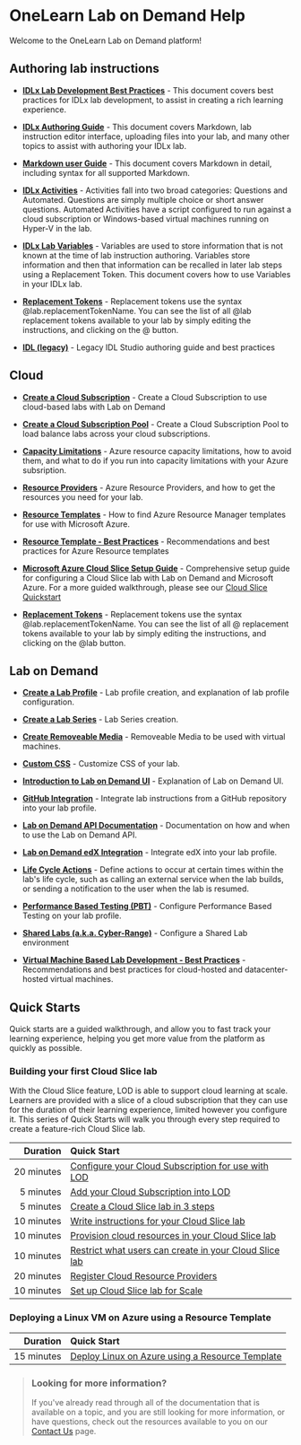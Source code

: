 # OneLearn Lab on Demand Help

Welcome to the OneLearn Lab on Demand platform!

## Authoring lab instructions

- [**IDLx Lab Development Best Practices**](lod/vm-based-lab-build-best-practices.md) - This document covers best practices for IDLx lab development, to assist in creating a rich learning experience.

- [**IDLx Authoring Guide**](guides/idl2/idlv2-authoring-guide-and-best-practice.md) - This document covers Markdown, lab instruction editor interface, uploading files into your lab, and many other topics to assist with authoring your IDLx lab.

- [**Markdown user Guide**](guides/idl2/markdown-user-guide.md) - This document covers Markdown in detail, including syntax for all supported Markdown.

- [**IDLx Activities**](lod/activities.md) - Activities fall into two broad categories: Questions and Automated. Questions are simply multiple choice or short answer questions. Automated Activities have a script configured to run against a cloud subscription or Windows-based virtual machines running on Hyper-V in the lab.

- [**IDLx Lab Variables**](lod/variables.md) - Variables are used to store information that is not known at the time of lab instruction authoring. Variables store information and then that information can be recalled in later lab steps using a Replacement Token. This document covers how to use Variables in your IDLx lab. 

- [**Replacement Tokens**](lod/feature-focus/cloud-resource-templates/replacement-tokens.md) - Replacement tokens use the syntax &commat;lab.replacementTokenName. You can see the list of all &commat;lab replacement tokens available to your lab by simply editing the instructions, and clicking on the &commat; button.

- [**IDL (legacy)**](guides/idl/idlv3.md) - Legacy IDL Studio authoring guide and best practices

## Cloud

* [**Create a Cloud Subscription**](lod/create-cloud-subscription.md) - Create a Cloud Subscription to use cloud-based labs with Lab on Demand
    
* [**Create a Cloud Subscription Pool**](lod/create-cloud-subscription-pool.md) - Create a Cloud Subscription Pool to load balance labs across your cloud subscriptions. 
    
* [**Capacity Limitations**](guides/cloud-slice/microsoft-azure/azure-capacity-limitations.md) - Azure resource capacity limitations, how to avoid them, and what to do if you run into capacity limitations with your Azure subsription.
    
* [**Resource Providers**](guides/cloud-slice/microsoft-azure/azure-resource-providers.md) - Azure Resource Providers, and how to get the resources you need for your lab.
    
* [**Resource Templates**](guides/cloud-slice/microsoft-azure/cloud-slice-find-resource-templates.md) - How to find Azure Resource Manager templates for use with Microsoft Azure.
    
* [**Resource Template - Best Practices**](lod/feature-focus/cloud-resource-templates/recommendations-and-best-practices.md) - Recommendations and best practices for Azure Resource templates
    
* [**Microsoft Azure Cloud Slice Setup Guide**](guides/cloud-slice/cloud-slice.md) - Comprehensive setup guide for configuring a Cloud Slice lab with Lab on Demand and Microsoft Azure. For a more guided walkthrough, please see our [Cloud Slice Quickstart](#building-your-first-cloud-clice-lab)
    
* [**Replacement Tokens**](lod/feature-focus/cloud-resource-templates/replacement-tokens.md) - Replacement tokens use the syntax &commat;lab.replacementTokenName. You can see the list of all &commat; replacement tokens available to your lab by simply editing the instructions, and clicking on the &commat;lab button.

## Lab on Demand

* [**Create a Lab Profile**](lod/feature-focus/lab-profiles/create.md) - Lab profile creation, and explanation of lab profile configuration.
    
* [**Create a Lab Series**](lod/create-lab-series.md) - Lab Series creation.
    
* [**Create Removeable Media**](lod/create-removeable-media.md) - Removeable Media to be used with virtual machines.
    
* [**Custom CSS**](lod/feature-focus/lab-profiles/custom-css.md) - Customize CSS of your lab.
    
* [**Introduction to Lab on Demand UI**](lod/feature-focus/lod-experience.md) - Explanation of Lab on Demand UI.
    
* [**GitHub Integration**](guides/github-integration/github-integration.md) - Integrate lab instructions from a GitHub repository into your lab profile.
    
* [**Lab on Demand API Documentation**](lod/lod-api/lod-api-main.md) - Documentation on how and when to use the Lab on Demand API.
    
* [**Lab on Demand edX Integration**](guides/lti/lod-lti.md) - Integrate edX into your lab profile. 
    
* [**Life Cycle Actions**](guides/lca/life-cycle-actions-guide.md) - Define actions to occur at certain times within the lab's life cycle, such as calling an external service when the lab builds, or sending a notification to the user when the lab is resumed. 
    
* [**Performance Based Testing (PBT)**](guides/pbt/lodpbtguide.md) - Configure Performance Based Testing on your lab profile.
    
* [**Shared Labs (a.k.a. Cyber-Range)**](guides/sl/sharedlabs.md) - Configure a Shared Lab environment
    
* [**Virtual Machine Based Lab Development - Best Practices**](lod/vm-based-lab-build-best-practices.md) - Recommendations and best practices for cloud-hosted and datacenter-hosted virtual machines. 

## Quick Starts

Quick starts are a guided walkthrough, and allow you to fast track your learning experience, helping you get more value from the platform as quickly as possible.

### Building your first Cloud Slice lab 

With the Cloud Slice feature, LOD is able to support cloud learning at scale. Learners are provided with a slice of a cloud subscription that they can use for the duration of their learning experience, limited however you configure it. This series of Quick Starts will walk you through every step required to create a feature-rich Cloud Slice lab.

|Duration|Quick Start|  
|--:|:--|
|20&nbsp;minutes|[Configure your Cloud Subscription for use with LOD](lod/quick-starts/cloud-slice/configure-subscription.md)|
|5&nbsp;minutes|[Add your Cloud Subscription into LOD](lod/quick-starts/cloud-slice/add-subscription-into-lod.md)|
|5&nbsp;minutes|[Create a Cloud Slice lab in 3 steps](lod/quick-starts/cloud-slice/create.md)|
|10&nbsp;minutes|[Write instructions for your Cloud Slice lab](lod/quick-starts/cloud-slice/write-instructions.md)|
|10&nbsp;minutes|[Provision cloud resources in your Cloud Slice lab](lod/quick-starts/cloud-slice/provision-cloud-resources.md)|
|10&nbsp;minutes|[Restrict what users can create in your Cloud Slice lab](lod/quick-starts/cloud-slice/restriction-policies.md)|
|20&nbsp;minutes|[Register Cloud Resource Providers](lod/quick-starts/cloud-slice/cloud-resource-providers.md)|
|10&nbsp;minutes|[Set up Cloud Slice lab for Scale](lod/quick-starts/cloud-slice/scale.md)|

### Deploying a Linux VM on Azure using a Resource Template

|Duration|Quick Start|
|--:|:--|
|15&nbsp;minutes|[Deploy Linux on Azure using a Resource Template](lod/quick-starts/linux/deploy-linux-template.md)|

> ### Looking for more information?
>
>If you've already read through all of the documentation that is available on a topic, and you are still looking for more information, or have questions, check out the resources available to you on our [Contact Us](contact-us.md) page.



















<!-- THE BELOW WAS THE LOD LANDING PAGE FOR THE INTEGRATED HELP. IT IS COMMENTED OUT TO RETAIN THE CONTENT.

Welcome to the OneLearn Lab on Demand platform (LOD), &commat;.UserFirstName!

If you're keen on getting started, and want to hit the ground running, have a look at [Quick Starts](#quick-starts).

After you have gone through some of the Quick Starts, or if you simply want to learn more about a specific feature in LOD, [Feature Focus](#feature-focus) will provide you with in-depth information about a feature.

If you've already read through all of the documentation that is available on a topic, and you are still looking for more information, or have questions, check out the resources available to you on our [Contact Us](contact-us.md) page.

We hope this documentation helps you create awesome labs!

## Lab on Demand 
* [Lab on Demand API Documentation](lod/lod-api/lod-api-main.md)
* [Introduction to the Lab on Demand](lod/feature-focus/lod-experience.md)

## Quick Starts

Quick Starts allow you to fast track your learning experience, helping you get more value from the platform as quickly as possible.

### Building your first Cloud Slice lab

With the Cloud Slice feature, LOD is able to support cloud learning at scale. Learners are provided with a slice of a cloud subscription that they can use for the duration of their learning experience, limited however you configure it. This series of Quick Starts will walk you through every step required to create a feature-rich Cloud Slice lab.

|Duration|Quick Start|
|--:|:--|
|20&nbsp;minutes|[Configure your Cloud Subscription for use with LOD](lod/quick-starts/cloud-slice/configure-subscription.md)|
|5&nbsp;minutes|[Add your Cloud Subscription into LOD](lod/quick-starts/cloud-slice/add-subscription-into-lod.md)|
|5&nbsp;minutes|[Create a Cloud Slice lab in 3 steps](lod/quick-starts/cloud-slice/create.md)|
|10&nbsp;minutes|[Write instructions for your Cloud Slice lab](lod/quick-starts/cloud-slice/write-instructions.md)|
|10&nbsp;minutes|[Provision cloud resources in your Cloud Slice lab](lod/quick-starts/cloud-slice/provision-cloud-resources.md)|
|10&nbsp;minutes|[Restrict what users can create in your Cloud Slice lab](lod/quick-starts/cloud-slice/restriction-policies.md)|
|20&nbsp;minutes|[Register Cloud Resource Providers](lod/quick-starts/cloud-slice/cloud-resource-providers.md)|
|10&nbsp;minutes|[Set up Cloud Slice lab for Scale](lod/quick-starts/cloud-slice/scale.md)|


### Getting Started With Life Cycle Actions

With the Life Cycle Actions feature, LOD is able to execute actions when specific events occur during the lab instance life cycle. Each of these action types will be covered, in this series of Quick Starts. We will discuss how to use each action, and when it is appropriate to use each one. After completing this Quick Start series, you will be able to configure your lab with Life Cycle Actions, to make your more lab a more rich experience for students. 

|Duration|Quick Start|
|--:|:--|
|5&nbsp;minutes|[Send a Notification to the user](/lod/quick-starts/life-cycle-actions/send-a-notification-to-user.md)|
|5&nbsp;minutes|[Send E-mail to User](/lod/quick-starts/life-cycle-actions/email-student.md)|
|10&nbsp;minutes|[Execute Subscription Command](/lod/quick-starts/life-cycle-actions/subscription-command.md)|
|10&nbsp;minutes|[Send Web Request](/lod/quick-starts/life-cycle-actions/web-request.md)|
|10&nbsp;minutes|[Execute Machine Command](/lod/quick-starts/life-cycle-actions/machine-command)|



### Deploying a Linux VM on Azure using a Resource Template

|Duration|Quick Start|
|--:|:--|
|15&nbsp;minutes|[Deploy Linux on Azure using a Resource Template](lod/quick-starts/linux/deploy-linux-template.md)|

## Feature Focus

Feature Focus helps you learn more in-depth about specific features in LOD.

### Lab Profiles

Lab Profiles integrate a set of resources (cloud resources, virtualized resources, websites, videos, images, supplementary documents and/or files) with instructions and configuration options, providing anyone who launches the lab with a rich learning experience. You include an exam if you want to reinforce what people have learned from the lab. They can exist on their own, or be presented as part of a Lab Series. Everything related to how the lab is built and presented is defined in the lab profile.

LOD provides a "blank canvas" approach to the design of a lab profile. This flexibility allows you to build whatever learning experience you want for consumers of your lab.

To learn more about how to do something with Lab Profiles, click an Action link from one of the lists below.

Or, you can learn more about a specific setting in [Lab Profile settings](lod/feature-focus/lab-profiles/settings.md).

#### Creating a new Lab Profile

|Action|Description|
|--|--|
|[Create a Virtualized lab](lod/feature-focus/lab-profiles/create.md)||
|[Create a Cloud Slice lab]()||
|[Create a Hybrid lab]()||



Import
Export


CREATE			/LabProfile/Create,https://raw.githubusercontent.com/LearnOnDemandSystems/docs/master/lod/feature-focus/lab-profiles/create.md
DETAILS 		/LabProfile/{labProfileId},
FIND 			/LabProfile,
EDIT			/LabProfile/Edit/{labProfileId},https://raw.githubusercontent.com/LearnOnDemandSystems/docs/master/lod/feature-focus/lab-profiles/edit.md
IMPORT			/LabProfile/ImportContent/{labProfileId},
VIEW STATISTICS	/LabProfile/Statistics/{labProfileId},


* [Create a Lab Profile](lod/feature-focus/lab-profiles/create.md)
* [Create a Lab Series](lod/create-lab-series.md)
* [Create Removeable Media](lod/create-removeable-media.md)


#### Working with Lab Resources

|Action|Description|
|--|--|
|[Add a VM to a Lab Profile](lod/feature-focus/lab-profiles/create.md)||
|[Add a Cloud Subscription in a Lab Profile](lod/feature-focus/lab-profiles/find.md)||
????|[Add a URL or file to a Lab Profile](lod/feature-focus/lab-profiles/edit.md)||


#### Authoring lab instructions

* [IDLx Authoring](guides/idl2/idlv2-authoring-guide-and-best-practice.md)
* [IDLx Markdown User Guide](guides/idl2/markdown-user-guide.md)
* [IDLx Activities](lod/activities.md)
* [IDLx Lab Variables](lod/variables.md)
* [IDL (legacy) Authoring](guides/idl/idlv3.md)

#### Going further with Lab Profiles

* [Virtual Machine Based Lab Development - Best Practices](lod/vm-based-lab-build-best-practices.md)
* [GitHub Integration](guides/github-integration/github-integration.md)
* [Life Cycle Actions](guides/lca/life-cycle-actions-guide.md)
* [Performance Based Testing (PBT)](guides/pbt/lodpbtguide.md)
* [Shared Labs (a.k.a. Cyber-Range)](guides/sl/sharedlabs.md)
* [Lab on Demand edX Integration](guides/lti/lod-lti.md)
* [Custom CSS](lod/feature-focus/lab-profiles/custom-css.md)
* [Setup up a Cloud Slice lab](guides/cloud-slice/cloud-slice.md)

### Cloud Subscription Pools

* [Create a Cloud Subscription](lod/create-cloud-subscription.md)
* [Create a Cloud Subscription Pool](lod/create-cloud-subscription-pool.md)

### Cloud Resource Templates

* [Recommendations and Best Practices](lod/feature-focus/cloud-resource-templates/recommendations-and-best-practices.md)
* [Replacement Tokens](lod/feature-focus/cloud-resource-templates/replacement-tokens.md)


### Cloud Resource Templates


### Cloud Restriction Templates


-->

